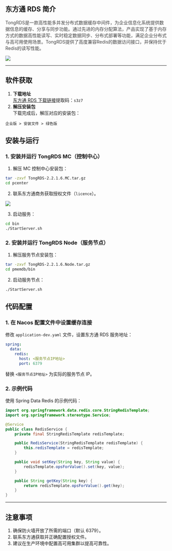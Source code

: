 ## **东方通 RDS 简介**
<font style="color:rgb(67, 67, 67);">TongRDS是一款高性能多并发分布式数据缓存中间件，为企业信息化系统提供数据信息的缓存、分享与同步功能。通过先进的内存分配算法，产品实现了基于内存方式的数据高性能读写、实时稳定数据同步、分布式部署等功能，满足企业分布式与高可用使用场景。TongRDS提供了高度兼容Redis的数据访问接口，并保持优于Redis的读写性能。</font>

![](https://cdn.nlark.com/yuque/0/2024/png/283679/1732002366360-576be7e2-1696-48bd-b9ea-e1d2275b333e.png)

---

## **软件获取**
1. **下载地址**  
[东方通 RDS 下载链接](https://pan.baidu.com/s/1ljBkdilh6GISM-dKLGQSLQ?pwd=s3z7)提取码：`s3z7`
2. **解压安装包**  
下载完成后，解压对应的安装包：

```plain
企业版 > 安装文件 > 绿色版
```

## **安装与运行**
### **1. 安装并运行 TongRDS MC（控制中心）**
1. 解压 MC 控制中心安装包：

```bash
tar -zxvf TongRDS-2.2.1.6.MC.tar.gz
cd pcenter
```

2. 联系东方通商务获取授权文件（`licence`）。  

![](https://cdn.nlark.com/yuque/0/2024/png/283679/1732002416108-9824e84b-8297-4ba8-b02e-c4312578c88d.png)

3. 启动服务：

```bash
cd bin
./StartServer.sh
```

### **2. 安装并运行 TongRDS Node（服务节点）**
1. 解压服务节点安装包：

```bash
tar -zxvf TongRDS-2.2.1.6.Node.tar.gz
cd pmemdb/bin
```

2. 启动服务节点：

```bash
./StartServer.sh
```

## **代码配置**
### **1. 在 Nacos 配置文件中设置缓存连接**
修改 `application-dev.yaml` 文件，设置东方通 RDS 服务地址：

```yaml
spring:
  data:
    redis:
      host: <服务节点IP地址>
      port: 6379
```

替换 `<服务节点IP地址>` 为实际的服务节点 IP。

### **2. 示例代码**
使用 Spring Data Redis 的示例代码：

```java
import org.springframework.data.redis.core.StringRedisTemplate;
import org.springframework.stereotype.Service;

@Service
public class RedisService {
    private final StringRedisTemplate redisTemplate;

    public RedisService(StringRedisTemplate redisTemplate) {
        this.redisTemplate = redisTemplate;
    }

    public void setKey(String key, String value) {
        redisTemplate.opsForValue().set(key, value);
    }

    public String getKey(String key) {
        return redisTemplate.opsForValue().get(key);
    }
}
```

---

## **注意事项**
1. 确保防火墙开放了所需的端口（默认 6379）。
2. 联系东方通获取并正确配置授权文件。
3. 建议在生产环境中配置高可用集群以提高可靠性。

